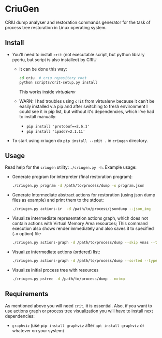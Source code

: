 # CriuGen

CRIU dump analyser and restoration commands generator for the task of process tree restoration in 
Linux operating system.   

## Install

* You'll need to install `crit` (not executable script, but python library pycriu, but script is also installed)  by CRIU
    * It can be done this way:
        
        ```bash
        cd criu  # criu repository root
        python scripts/crit-setup.py install
        ```
        This works inside *virtualenv*
    * WARN: I had troubles using `crit` from virtualenv because it can't be easily installed via pip and after switching to fresh environment I could see it in pip list, but without it's dependencies, which I've had to install manually:
        * `pip install 'protobuf==2.6.1'`
        * `pip install 'ipaddr=2.1.11'`
        
* To start using criugen do `pip install --edit .` in `criugen` directory.

## Usage

Read help for the `criugen` utility: `./criugen.py -h`. Example usage:
  
* Generate program for interpreter (final restoration program):
    ```bash
    ./criugen.py program -d /path/to/process/dump -o program.json
    ```
* Generate Intermediate abstract actions for restoration (using json dump files as example) and
 print them to the stdout:
    ```bash
    ./criugen.py actions-ir  -d /path/to/process/jsondump --json_img
    ```
    
* Visualize intermediate representation actions graph, which does not contain actions with Virtual Memory Area resources;
  This command execution also shows render immediately and also saves it to specified (`-o` option) file
    ```bash
    ./criugen.py actions-graph -d /path/to/process/dump --skip vmas --type pdf --show -o /tmp/mygraph
    ```
    
* Visualize intermediate actions (ordered) list:
    ```bash
    ./criugen.py actions-graph -d /path/to/process/dump --sorted --type pdf --show -o /tmp/actlist
    ```

* Visualize initial process tree with resources
    ```bash
    ./criugen.py pstree -d /path/to/process/dump --notmp
    ```

## Requirements

As mentioned above you will need `crit`, it is essential. Also, if you want to
use actions graph or process tree visualization you will have to install next dependencies:

* `graphviz` (use `pip install graphviz` after `apt install graphviz` or whatever on your system)
